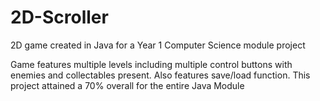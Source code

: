 # 2D-Scroller
2D game created in Java for a Year 1 Computer Science module project

Game features multiple levels including multiple control buttons with enemies and collectables present. Also features save/load function.
This project attained a 70% overall for the entire Java Module
